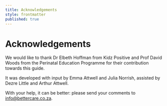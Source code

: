 ```yaml
---
title: Acknowledgements
style: frontmatter
published: true
---
```


# Acknowledgements

We would like to thank Dr Elbeth Hoffman from Kidz Positive and Prof David Woods from the Perinatal Education Programme for their contribution towards this guide.

It was developed with input by Emma Attwell and Julia Norrish, assisted by Dezre Little and Arthur Attwell.

With your help, it can be better: please send your comments to <info@bettercare.co.za>.